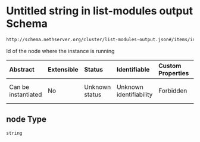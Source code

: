 # Untitled string in list-modules output Schema

```txt
http://schema.nethserver.org/cluster/list-modules-output.json#/items/installed/items/properties/node
```

Id of the node where the instance is running

| Abstract            | Extensible | Status         | Identifiable            | Custom Properties | Additional Properties | Access Restrictions | Defined In                                                                            |
| :------------------ | :--------- | :------------- | :---------------------- | :---------------- | :-------------------- | :------------------ | :------------------------------------------------------------------------------------ |
| Can be instantiated | No         | Unknown status | Unknown identifiability | Forbidden         | Allowed               | none                | [list-modules-output.json\*](cluster/list-modules-output.json "open original schema") |

## node Type

`string`
